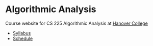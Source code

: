 Algorithmic Analysis
====================

Course website for CS 225 Algorithmic Analysis at [Hanover College](http://www.hanover.edu)

- [Syllabus](syllabus.md)
- [Schedule](schedule.md)
